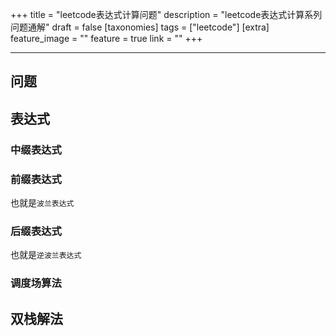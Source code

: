 +++
title = "leetcode表达式计算问题"
description = "leetcode表达式计算系列问题通解"
draft = false
[taxonomies]
tags = ["leetcode"]
[extra]
feature_image = ""
feature = true
link = ""
+++

******

## 问题

## 表达式

### 中缀表达式

### 前缀表达式

也就是`波兰表达式`

### 后缀表达式

也就是`逆波兰表达式`

### 调度场算法

## 双栈解法
